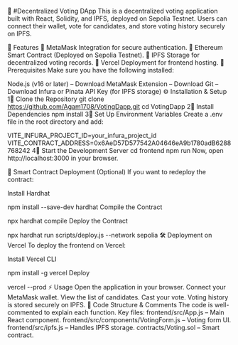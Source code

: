 🏢 #Decentralized Voting DApp
This is a decentralized voting application built with React, Solidity, and IPFS, deployed on Sepolia Testnet. Users can connect their wallet, vote for candidates, and store voting history securely on IPFS.

🚀 Features
🔹 MetaMask Integration for secure authentication.
🔹 Ethereum Smart Contract (Deployed on Sepolia Testnet).
🔹 IPFS Storage for decentralized voting records.
🔹 Vercel Deployment for frontend hosting.
📌 Prerequisites
Make sure you have the following installed:

Node.js (v16 or later) – Download
MetaMask Extension – Download
Git – Download
Infura or Pinata API Key (for IPFS storage)
⚙️ Installation & Setup
1⃣ Clone the Repository
git clone https://github.com/Agam1708/VotingDapp.git
cd VotingDapp
2⃣ Install Dependencies
npm install
3⃣ Set Up Environment Variables
Create a .env file in the root directory and add:

VITE_INFURA_PROJECT_ID=your_infura_project_id
VITE_CONTRACT_ADDRESS=0x6AeD57D577542A04646eA9b1780adB6288768242
4⃣ Start the Development Server
cd frontend
npm run
Now, open http://localhost:3000 in your browser.

📜 Smart Contract Deployment (Optional)
If you want to redeploy the contract:

Install Hardhat

npm install --save-dev hardhat
Compile the Contract

npx hardhat compile
Deploy the Contract

npx hardhat run scripts/deploy.js --network sepolia
🛠️ Deployment on Vercel
To deploy the frontend on Vercel:

Install Vercel CLI

npm install -g vercel
Deploy

vercel --prod
⚡ Usage
Open the application in your browser.
Connect your MetaMask wallet.
View the list of candidates.
Cast your vote.
Voting history is stored securely on IPFS.
📝 Code Structure & Comments
The code is well-commented to explain each function.
Key files:
frontend/src/App.js – Main React component.
frontend/src/components/VotingForm.js – Voting form UI.
frontend/src/ipfs.js – Handles IPFS storage.
contracts/Voting.sol – Smart contract.
